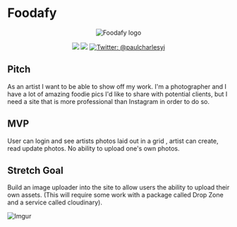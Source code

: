 # **Foodafy**

<p align="center">
    <img src="https://i.imgur.com/qiGuM9U.jpg" alt="Foodafy logo"/>
</p>

<p align="center">
    <img src="https://img.shields.io/badge/iOS-12.0+-blue.svg" />
    <img src="https://img.shields.io/badge/Swift-4.2-brightgreen.svg" />
    <a href="https://twitter.com/paulcharlesyi">
        <img src="https://img.shields.io/badge/Contact-@paulcharlesyi-lightgrey.svg?style=flat" alt="Twitter: @paulcharlesyi" />
    </a>
</p>

## **Pitch** 
As an artist I want to be able to show off my work. I'm a photographer and I have a lot of amazing foodie pics I'd like to share with potential clients, but I need a site that is more professional than Instagram in order to do so. 

## **MVP** 
User can login and see artists photos laid out in a grid , artist can create, read update photos. No ability to upload one's own photos.

## **Stretch Goal** 
Build an image uploader into the site to allow users the ability to upload their own assets. (This will require some work with a package called Drop Zone and a service called cloudinary).

![Imgur](https://i.imgur.com/Y0wSsqz.png?1)
